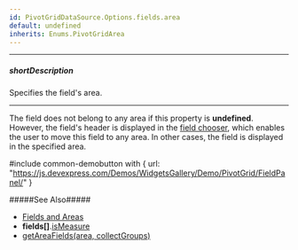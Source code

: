 ```yaml
---
id: PivotGridDataSource.Options.fields.area
default: undefined
inherits: Enums.PivotGridArea
---
```

---
##### shortDescription
Specifies the field's area.

---
The field does not belong to any area if this property is **undefined**. However, the field's header is displayed in the [field chooser](/concepts/05%20UI%20Components/PivotGrid/010%20Visual%20Elements/10%20Field%20Chooser/01%20Field%20Chooser.md '/Documentation/Guide/UI_Components/PivotGrid/Visual_Elements/#Field_Chooser'), which enables the user to move this field to any area. In other cases, the field is displayed in the specified area.

#include common-demobutton with {
    url: "https://js.devexpress.com/Demos/WidgetsGallery/Demo/PivotGrid/FieldPanel/"
}

#####See Also#####
- [Fields and Areas](/concepts/05%20UI%20Components/PivotGrid/020%20Fields%20and%20Areas '/Documentation/Guide/UI_Components/PivotGrid/Fields_and_Areas/')
- **fields[]**.[isMeasure](/api-reference/30%20Data%20Layer/PivotGridDataSource/1%20Configuration/fields/isMeasure.md '/Documentation/ApiReference/Data_Layer/PivotGridDataSource/Configuration/fields/#isMeasure')
- [getAreaFields(area, collectGroups)](/api-reference/30%20Data%20Layer/PivotGridDataSource/3%20Methods/getAreaFields(area_collectGroups).md '/Documentation/ApiReference/Data_Layer/PivotGridDataSource/Methods/#getAreaFieldsarea_collectGroups')